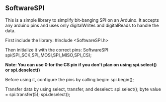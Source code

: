 SoftwareSPI
-----------

This is a simple library to simplify bit-banging SPI on an Arduino. It accepts any arduino pins and uses only digitalWrites and digitalReads to handle the data.

First include the library:
    #include <SoftwareSPI.h>

Then initialize it with the correct pins:
    SoftwareSPI spi(SPI_SCK,SPI_MOSI,SPI_MISO,SPI_CS);

**Note: You can use 0 for the CS pin if you don't plan on using spi.select() or spi.deselect()**

Before using it, configure the pins by calling begin:
    spi.begin();

Transfer data by using select, transfer, and deselect:
    spi.select();
    byte value = spi.transfer(5);
    spi.deselect();

